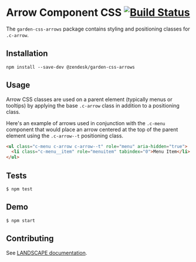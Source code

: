 # Arrow Component CSS [![Build Status](https://travis-ci.com/zendeskgarden/css-arrows.svg?token=dDt9s6smCMgz269xNbpz&branch=master)](https://travis-ci.com/zendeskgarden/css-arrows)

The `garden-css-arrows` package contains styling and positioning classes
for `.c-arrow`.

## Installation

    npm install --save-dev @zendesk/garden-css-arrows

## Usage

Arrow CSS classes are used on a parent element (typically menus or
tooltips) by applying the base `.c-arrow` class in addition to a
positioning class.

Here's an example of arrows used in conjunction with the `.c-menu`
component that would place an arrow centered at the top of the parent
element using the `.c-arrow--t` positioning class.

```html
<ul class="c-menu c-arrow c-arrow--t" role="menu" aria-hidden="true">
  <li class="c-menu__item" role="menuitem" tabindex="0">Menu Item</li>
</ul>
```

## Tests

    $ npm test

## Demo

    $ npm start

## Contributing

See [LANDSCAPE
documentation](https://github.com/zendeskgarden/LANDSCAPE/wiki/Contributing).
